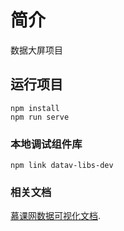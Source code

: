 # 简介
数据大屏项目

## 运行项目
```
npm install
npm run serve
```

### 本地调试组件库
```
npm link datav-libs-dev
```


### 相关文档
[慕课网数据可视化文档](http://www.youbaobao.xyz/datav-docs/).
